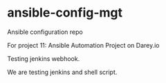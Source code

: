 # ansible-config-mgt
Ansible configuration repo

For project 11: Ansible Automation Project on Darey.io

Testing jenkins webhook.

We are testing jenkins and shell script.







